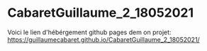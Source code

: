 # CabaretGuillaume_2_18052021

Voici le lien d'hébérgement github pages dem on projet:
https://guillaumecabaret.github.io/CabaretGuillaume_2_18052021/
